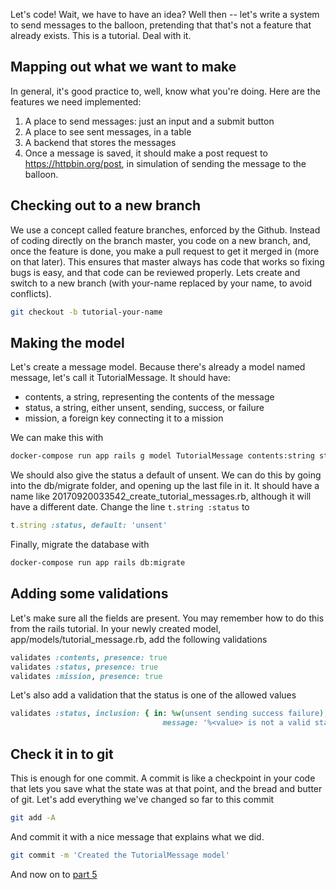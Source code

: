 Let's code!
Wait, we have to have an idea?
Well then -- let's write a system to send messages to the balloon, pretending that that's not a feature that already exists.
This is a tutorial.
Deal with it. 

## Mapping out what we want to make
In general, it's good practice to, well, know what you're doing.
Here are the features we need implemented:
1. A place to send messages: just an input and a submit button
2. A place to see sent messages, in a table
3. A backend that stores the messages
4. Once a message is saved, it should make a post request to https://httpbin.org/post, in simulation of sending the message to the balloon.

## Checking out to a new branch

We use a concept called feature branches, enforced by the Github. 
Instead of coding directly on the branch master, you code on a new branch, and, once the feature is done, you make a pull request to get it merged in (more on that later).
This ensures that master always has code that works so fixing bugs is easy, and that code can be reviewed properly.
Lets create and switch to a new branch (with your-name replaced by your name, to avoid conflicts).
```bash
git checkout -b tutorial-your-name
```

## Making the model
Let's create a message model.
Because there's already a model named message, let's call it TutorialMessage.
It should have:
- contents, a string, representing the contents of the message
- status, a string, either unsent, sending, success, or failure
- mission, a foreign key connecting it to a mission

We can make this with
```bash
docker-compose run app rails g model TutorialMessage contents:string status:string mission:belongs_to
```

We should also give the status a default of unsent.
We can do this by going into the db/migrate folder, and opening up the last file in it.
It should have a name like 20170920033542_create_tutorial_messages.rb, although it will have a different date.
Change the line `t.string :status` to
```ruby
t.string :status, default: 'unsent'
```

Finally, migrate the database with
```bash
docker-compose run app rails db:migrate
```

## Adding some validations
Let's make sure all the fields are present.
You may remember how to do this from the rails tutorial.
In your newly created model, app/models/tutorial_message.rb, add the following validations

```ruby
validates :contents, presence: true
validates :status, presence: true
validates :mission, presence: true
```

Let's also add a validation that the status is one of the allowed values
```ruby
validates :status, inclusion: { in: %w(unsent sending success failure),
                                  message: '%<value> is not a valid status' }
```

## Check it in to git
This is enough for one commit.
A commit is like a checkpoint in your code that lets you save what the state was at that point, and the bread and butter of git.
Let's add everything we've changed so far to this commit
```bash
git add -A
```

And commit it with a nice message that explains what we did.
```bash
git commit -m 'Created the TutorialMessage model'
```

And now on to [part 5](habmc-05.md)